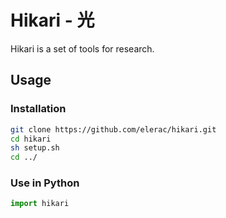 # Hikari - 光
Hikari is a set of tools for research.

## Usage

### Installation
```sh
git clone https://github.com/elerac/hikari.git
cd hikari
sh setup.sh
cd ../
```

### Use in Python
```python
import hikari
```
